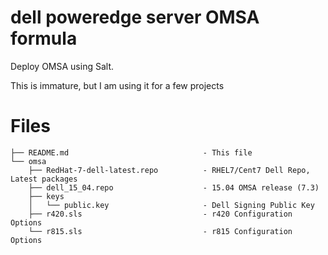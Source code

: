 # dell poweredge server OMSA formula
Deploy OMSA using Salt.

This is immature, but I am using it for a few projects


# Files
```
├── README.md                              - This file
└── omsa
    ├── RedHat-7-dell-latest.repo          - RHEL7/Cent7 Dell Repo, Latest packages
    ├── dell_15_04.repo                    - 15.04 OMSA release (7.3)
    ├── keys
    │   └── public.key                     - Dell Signing Public Key
    ├── r420.sls                           - r420 Configuration Options
    └── r815.sls                           - r815 Configuration Options
```
